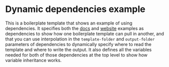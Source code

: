 # Dynamic dependencies example

This is a boilerplate template that shows an example of using dependencies. It specifies both the
[docs](/examples/docs) and [website](/examples/website) examples as dependencies to show how one boilerplate template
can pull in another, and that you can use interpolation in the `template-folder` and `output-folder` parameters of 
dependencies to dynamically specify where to read the template and where to write the output. It also defines all the 
variables needed for both of those dependencies at the top level to show how variable inheritance works.